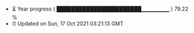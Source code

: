 - ⏳ Year progress { ███████████████████████▁▁▁▁▁▁▁ } 79.22 %
- ⏰ Updated on Sun, 17 Oct 2021 03:21:13 GMT

